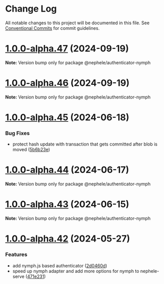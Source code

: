 # Change Log

All notable changes to this project will be documented in this file.
See [Conventional Commits](https://conventionalcommits.org) for commit guidelines.

# [1.0.0-alpha.47](https://github.com/sciactive/nephele/compare/v1.0.0-alpha.46...v1.0.0-alpha.47) (2024-09-19)

**Note:** Version bump only for package @nephele/authenticator-nymph





# [1.0.0-alpha.46](https://github.com/sciactive/nephele/compare/v1.0.0-alpha.45...v1.0.0-alpha.46) (2024-09-19)

**Note:** Version bump only for package @nephele/authenticator-nymph





# [1.0.0-alpha.45](https://github.com/sciactive/nephele/compare/v1.0.0-alpha.44...v1.0.0-alpha.45) (2024-06-18)


### Bug Fixes

* protect hash update with transaction that gets committed after blob is moved ([5b6b23e](https://github.com/sciactive/nephele/commit/5b6b23e6247bbd336c0510916c2c29b9bf1fceb1))





# [1.0.0-alpha.44](https://github.com/sciactive/nephele/compare/v1.0.0-alpha.43...v1.0.0-alpha.44) (2024-06-17)

**Note:** Version bump only for package @nephele/authenticator-nymph





# [1.0.0-alpha.43](https://github.com/sciactive/nephele/compare/v1.0.0-alpha.42...v1.0.0-alpha.43) (2024-06-15)

**Note:** Version bump only for package @nephele/authenticator-nymph





# [1.0.0-alpha.42](https://github.com/sciactive/nephele/compare/v1.0.0-alpha.41...v1.0.0-alpha.42) (2024-05-27)


### Features

* add nymph.js based authenticator ([2d0460d](https://github.com/sciactive/nephele/commit/2d0460d7957e3982cf051dbb2e702947c6b06d64))
* speed up nymph adapter and add more options for nymph to nephele-serve ([471e231](https://github.com/sciactive/nephele/commit/471e2315e3c6c99345a72e2377f4c470ab0786aa))
